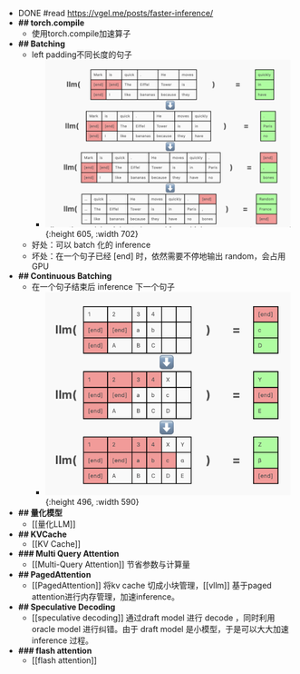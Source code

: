 - DONE #read https://vgel.me/posts/faster-inference/
- **## torch.compile**
	- 使用torch.compile加速算子
- **## Batching**
	- left padding不同长度的句子
		- ![left_padding](../assets/left_padding.png){:height 605, :width 702}
	- 好处：可以 batch 化的 inference
	- 坏处：在一个句子已经 [end] 时，依然需要不停地输出 random，会占用 GPU
- **## Continuous Batching**
	- 在一个句子结束后 inference 下一个句子
		- ![continuous_batching](../assets/continuous_batching.png){:height 496, :width 590}
- **## 量化模型**
	- [[量化LLM]]
- **## KVCache**
	- [[KV Cache]]
- **### Multi Query Attention**
	- [[Multi-Query Attention]] 节省参数与计算量
- **## PagedAttention**
	- [[PagedAttention]] 将kv cache 切成小块管理，[[vllm]] 基于paged attention进行内存管理，加速inference。
- **## Speculative Decoding**
	- [[speculative decoding]] 通过draft model 进行 decode ，同时利用 oracle model 进行纠错。由于 draft model 是小模型，于是可以大大加速inference 过程。
- **### flash attention**
	- [[flash attention]]